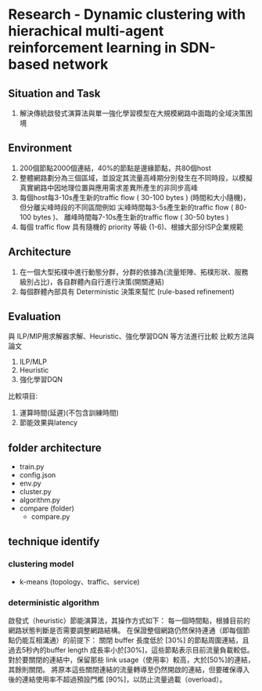 # Research - Dynamic clustering with hierachical multi-agent reinforcement learning in SDN-based network
## Situation and Task
1. 解決傳統啟發式演算法與單一強化學習模型在大規模網路中面臨的全域決策困境

## Environment
1. 200個節點2000個連結，40%的節點是邊緣節點，共80個host
2. 整體網路劃分為三個區域，並設定其流量高峰期分別發生在不同時段，以模擬真實網路中因地理位置與應用需求差異所產生的非同步高峰
3. 每個host每3-10s產生新的traffic flow ( 30-100 bytes ) (時間和大小隨機)，但分離尖峰時段的不同區間例如 尖峰時間每3-5s產生新的traffic flow ( 80-100 bytes )、 離峰時間每7-10s產生新的traffic flow ( 30-50 bytes )
4. 每個 traffic flow 具有隨機的 priority 等級 (1-6)、根據大部分ISP企業規範

## Architecture
1. 在一個大型拓樸中進行動態分群，分群的依據為(流量矩陣、拓樸形狀、服務級別占比)，各自群體內自行進行決策(開關連結)
2. 每個群體內部具有 Deterministic 決策來幫忙 (rule-based refinement)

## Evaluation 
與 ILP/MIP用求解器求解、Heuristic、強化學習DQN 等方法進行比較
比較方法與論文
1. ILP/MLP
2. Heuristic
3. 強化學習DQN

比較項目: 
1. 運算時間(延遲)(不包含訓練時間)
2. 節能效果與latency
   
## folder architecture
* train.py
* config.json
* env.py
* cluster.py
* algorithm.py
* compare (folder)
   * compare.py

## technique identify
### clustering model
   * k-means (topology、traffic、service)
### 

### deterministic algorithm
啟發式（heuristic）節能演算法，其操作方式如下：
每一個時間點，根據目前的網路狀態判斷是否需要調整網路結構。
在保證整個網路仍然保持連通（即每個節點仍能互相溝通）的前提下：
關閉 buffer 長度低於 [30%] 的節點周圍連結，且過去5秒內的buffer length 成長率小於[30%]，這些節點表示目前流量負載較低。
對於要關閉的連結中，保留那些 link usage（使用率）較高，大於[50%]的連結，其餘則關閉。
將原本這些關閉連結的流量轉導至仍然開啟的連結，但要確保導入後的連結使用率不超過預設門檻 [90%]，以防止流量過載（overload）。


